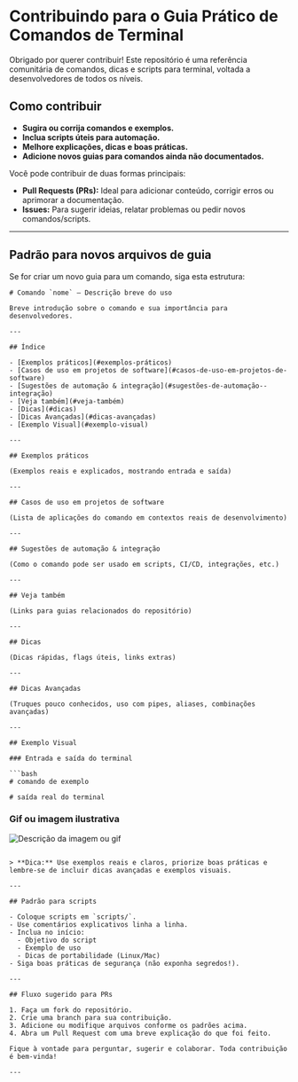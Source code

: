 # Contribuindo para o Guia Prático de Comandos de Terminal

Obrigado por querer contribuir! Este repositório é uma referência comunitária de comandos, dicas e scripts para terminal, voltada a desenvolvedores de todos os níveis.

## Como contribuir

- **Sugira ou corrija comandos e exemplos.**
- **Inclua scripts úteis para automação.**
- **Melhore explicações, dicas e boas práticas.**
- **Adicione novos guias para comandos ainda não documentados.**

Você pode contribuir de duas formas principais:
- **Pull Requests (PRs):** Ideal para adicionar conteúdo, corrigir erros ou aprimorar a documentação.
- **Issues:** Para sugerir ideias, relatar problemas ou pedir novos comandos/scripts.

---

## Padrão para novos arquivos de guia

Se for criar um novo guia para um comando, siga esta estrutura:

```
# Comando `nome` — Descrição breve do uso

Breve introdução sobre o comando e sua importância para desenvolvedores.

---

## Índice

- [Exemplos práticos](#exemplos-práticos)
- [Casos de uso em projetos de software](#casos-de-uso-em-projetos-de-software)
- [Sugestões de automação & integração](#sugestões-de-automação--integração)
- [Veja também](#veja-também)
- [Dicas](#dicas)
- [Dicas Avançadas](#dicas-avançadas)
- [Exemplo Visual](#exemplo-visual)

---

## Exemplos práticos

(Exemplos reais e explicados, mostrando entrada e saída)

---

## Casos de uso em projetos de software

(Lista de aplicações do comando em contextos reais de desenvolvimento)

---

## Sugestões de automação & integração

(Como o comando pode ser usado em scripts, CI/CD, integrações, etc.)

---

## Veja também

(Links para guias relacionados do repositório)

---

## Dicas

(Dicas rápidas, flags úteis, links extras)

---

## Dicas Avançadas

(Truques pouco conhecidos, uso com pipes, aliases, combinações avançadas)

---

## Exemplo Visual

### Entrada e saída do terminal

```bash
# comando de exemplo
```
```
# saída real do terminal
```

### Gif ou imagem ilustrativa

![Descrição da imagem ou gif](../assets/nome-da-imagem.gif)
```

> **Dica:** Use exemplos reais e claros, priorize boas práticas e lembre-se de incluir dicas avançadas e exemplos visuais.

---

## Padrão para scripts

- Coloque scripts em `scripts/`.
- Use comentários explicativos linha a linha.
- Inclua no início:
  - Objetivo do script
  - Exemplo de uso
  - Dicas de portabilidade (Linux/Mac)
- Siga boas práticas de segurança (não exponha segredos!).

---

## Fluxo sugerido para PRs

1. Faça um fork do repositório.
2. Crie uma branch para sua contribuição.
3. Adicione ou modifique arquivos conforme os padrões acima.
4. Abra um Pull Request com uma breve explicação do que foi feito.

Fique à vontade para perguntar, sugerir e colaborar. Toda contribuição é bem-vinda!

---